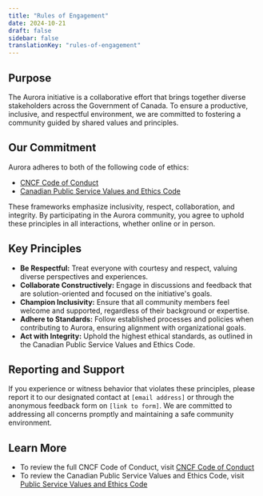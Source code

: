```yaml
---
title: "Rules of Engagement"
date: 2024-10-21
draft: false
sidebar: false
translationKey: "rules-of-engagement"
---
```


## Purpose

The Aurora initiative is a collaborative effort that brings together diverse stakeholders across the Government of Canada. To ensure a productive, inclusive, and respectful environment, we are committed to fostering a community guided by shared values and principles.

## Our Commitment

Aurora adheres to both of the following code of ethics:

* [CNCF Code of Conduct](https://github.com/cncf/foundation/blob/main/code-of-conduct.md)
* [Canadian Public Service Values and Ethics Code](https://www.tbs-sct.canada.ca/pol/doc-eng.aspx?id=25049)

These frameworks emphasize inclusivity, respect, collaboration, and integrity. By participating in the Aurora community, you agree to uphold these principles in all interactions, whether online or in person.

## Key Principles

- **Be Respectful:** Treat everyone with courtesy and respect, valuing diverse perspectives and experiences.
- **Collaborate Constructively:** Engage in discussions and feedback that are solution-oriented and focused on the initiative's goals.
- **Champion Inclusivity:** Ensure that all community members feel welcome and supported, regardless of their background or expertise.
- **Adhere to Standards:** Follow established processes and policies when contributing to Aurora, ensuring alignment with organizational goals.
- **Act with Integrity:** Uphold the highest ethical standards, as outlined in the Canadian Public Service Values and Ethics Code.

## Reporting and Support

If you experience or witness behavior that violates these principles, please report it to our designated contact at `[email address]` or through the anonymous feedback form on `[link to form]`. We are committed to addressing all concerns promptly and maintaining a safe community environment.

## Learn More

* To review the full CNCF Code of Conduct, visit [CNCF Code of Conduct](https://github.com/cncf/foundation/blob/main/code-of-conduct.md)
* To review the Canadian Public Service Values and Ethics Code, visit [Public Service Values and Ethics Code](https://www.tbs-sct.canada.ca/pol/doc-eng.aspx?id=25049)
